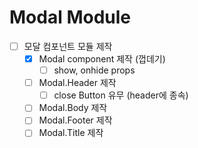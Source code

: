 # Modal Module

- [ ] 모달 컴포넌트 모듈 제작
  - [x] Modal component 제작 (껍데기) 
    - [ ] show, onhide props
  - [ ] Modal.Header 제작
    - [ ] close Button 유무 (header에 종속)
  - [ ] Modal.Body 제작
  - [ ] Modal.Footer 제작
  - [ ] Modal.Title 제작